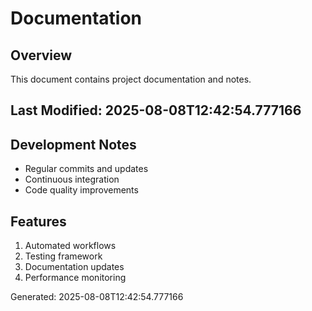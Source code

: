 # Documentation

## Overview
This document contains project documentation and notes.

## Last Modified: 2025-08-08T12:42:54.777166

## Development Notes
- Regular commits and updates
- Continuous integration
- Code quality improvements

## Features
1. Automated workflows
2. Testing framework
3. Documentation updates
4. Performance monitoring

Generated: 2025-08-08T12:42:54.777166
